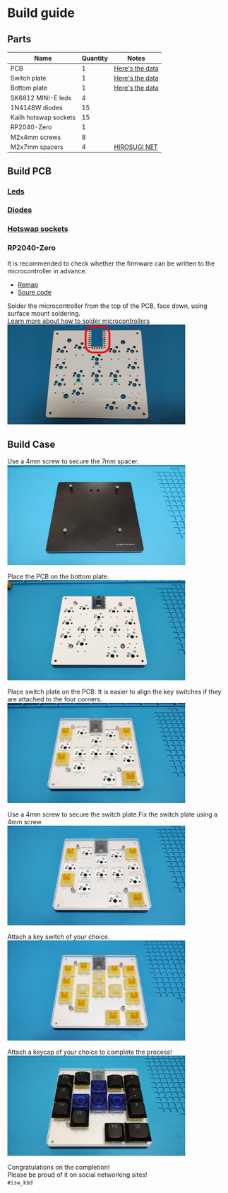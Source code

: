 # Build guide

## Parts
Name                     |Quantity |Notes
-------------------------|---------|-----
PCB                      |1        |[Here's the data](https://github.com/is-watering/isw_geode/tree/main/hardware/pcb)
Switch plate             |1        |[Here's the data](https://github.com/is-watering/isw_geode/tree/main/hardware/plate)
Bottom plate             |1        |[Here's the data](https://github.com/is-watering/isw_geode/tree/main/hardware/plate)
SK6812 MINI-E leds       |4        |
1N4148W diodes           |15       |
Kailh hotswap sockets    |15       |
RP2040-Zero              |1        |
M2x4mm screws            |8        |
M2x7mm spacers           |4        |[HIROSUGI NET](https://www.hirosugi-net.co.jp/shop/c/c10141012/)


## Build PCB

### [Leds](https://github.com/is-watering/isw-kbd-building-tips/blob/main/doc/soldering-sk6812mini-e.md)

### [Diodes](https://github.com/is-watering/isw-kbd-building-tips/blob/main/doc/soldering-1n4148w.md)

### [Hotswap sockets](https://github.com/is-watering/isw-kbd-building-tips/blob/main/doc/soldering-cpg151101s11.md)

### RP2040-Zero
It is recommended to check whether the firmware can be written to the microcontroller in advance.
* [Remap](https://remap-keys.app/catalog/uf4aIRy3BQslvcxSSvND)
* [Soure code](https://github.com/is-watering/isw_geode/tree/main/firmware)

Solder the microcontroller from the top of the PCB, face down, using surface mount soldering.  
[Learn more about how to solder microcontrollers](https://github.com/is-watering/isw-kbd-building-tips/blob/main/doc/surfacemount-rp2040-zero.md)
<img src="../img/buildguide/build-pcb-01.jpg" width="80%">


## Build Case
Use a 4mm screw to secure the 7mm spacer.  
<img src="../img/buildguide/build-case-01.jpg" width="80%">

Place the PCB on the bottom plate.  
<img src="../img/buildguide/build-case-02.jpg" width="80%">

Place switch plate on the PCB. It is easier to align the key switches if they are attached to the four corners.  
<img src="../img/buildguide/build-case-03.jpg" width="80%">

Use a 4mm screw to secure the switch plate.Fix the switch plate using a 4mm screw.  
<img src="../img/buildguide/build-case-04.jpg" width="80%">

Attach a key switch of your choice.  
<img src="../img/buildguide/build-case-05.jpg" width="80%">

Attach a keycap of your choice to complete the process!  
<img src="../img/buildguide/build-case-06.jpg" width="80%">

Congratulations on the completion!  
Please be proud of it on social networking sites!  
`#isw_kbd`